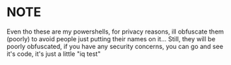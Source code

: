 # NOTE

Even tho these are my powershells, for privacy reasons, ill obfuscate them (poorly) to avoid people just putting their names on it...
Still, they will be poorly obfuscated, if you have any security concerns, you can go and see it's code, it's just a little "iq test"
